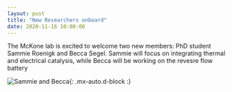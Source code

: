 ```yaml
---
layout: post
title: "New Researchers onboard"
date: 2020-11-16 10:00:00
---
```


The McKone lab is excited to welcome two new members: PhD student Sammie Roenigk and  Becca Segel. Sammie will focus on integrating thermal and electrical catalysis, while Becca will be working on the revesre flow battery

![Sammie and Becca](https://raw.githubusercontent.com/Advay2803/advay2803.github.io/master/assets/img/Evan%20and%20Xavier.png){: .mx-auto.d-block :}

